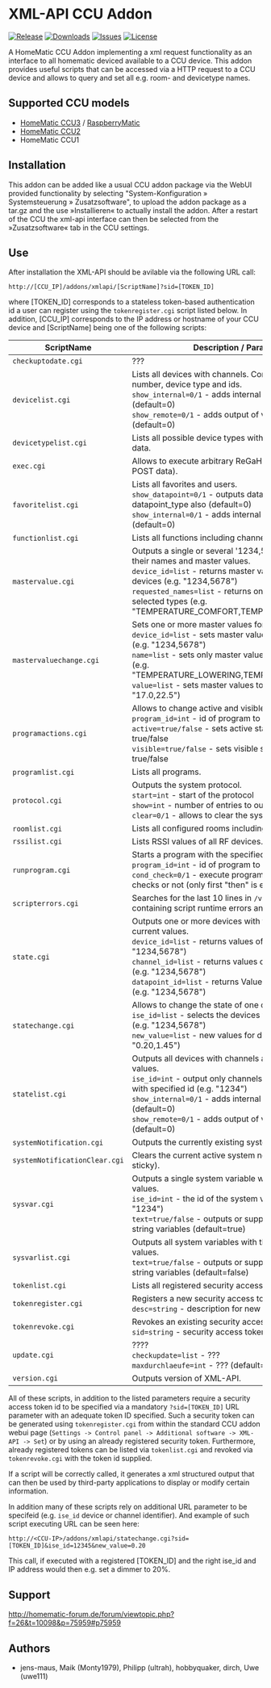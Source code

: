 # XML-API CCU Addon

[![Release](https://img.shields.io/github/release/homematic-community/XML-API.svg)](https://github.com/homematic-community/XML-API/releases/latest)
[![Downloads](https://img.shields.io/github/downloads/homematic-community/XML-API/latest/total.svg)](https://github.com/homematic-community/XML-API/releases/latest)
[![Issues](https://img.shields.io/github/issues/homematic-community/XML-API.svg)](https://github.com/homematic-community/XML-API/issues)
[![License](https://img.shields.io/badge/license-GPL%203.0-green.svg)](https://opensource.org/licenses/GPL-3.0)

A HomeMatic CCU Addon implementing a xml request functionality as an interface to all homematic deviced available to a CCU device. This addon provides useful scripts that can be accessed via a HTTP request to a CCU device and allows to query and set all e.g. room- and devicetype names.

## Supported CCU models
* [HomeMatic CCU3](https://www.eq-3.de/produkte/homematic/zentralen-und-gateways/smart-home-zentrale-ccu3.html) / [RaspberryMatic](http://raspberrymatic.de/)
* [HomeMatic CCU2](https://www.eq-3.de/produkt-detail-zentralen-und-gateways/items/homematic-zentrale-ccu-2.html)
* HomeMatic CCU1

## Installation
This addon can be added like a usual CCU addon package via the WebUI provided functionality by selecting "System-Konfiguration » Systemsteuerung » Zusatzsoftware", to upload the addon package as a tar.gz and the use »Installieren« to actually install the addon. After a restart of the CCU the xml-api interface can then be selected from the »Zusatzsoftware« tab in the CCU settings.

## Use
After installation the XML-API should be avilable via the following URL call:
```
http://[CCU_IP]/addons/xmlapi/[ScriptName]?sid=[TOKEN_ID]
```
where [TOKEN_ID] corresponds to a stateless token-based authentication id a user can register using the `tokenregister.cgi` script listed below. In addition, [CCU_IP] corresponds to the IP address or hostname of your CCU device and [ScriptName] being one of the following scripts:

| ScriptName                    | Description / Parameters  
| ----------------------------- |-------------------------
| `checkuptodate.cgi`           | ???
| `devicelist.cgi`              | Lists all devices with channels. Contain names, serial number, device type and ids.<br> `show_internal=0/1` - adds internal channels also (default=0)<br>`show_remote=0/1` - adds output of virtual remote channels (default=0)
| `devicetypelist.cgi`          | Lists all possible device types with their possible meta data.
| `exec.cgi`                    | Allows to execute arbitrary ReGaHss script commands (as POST data).
| `favoritelist.cgi`            | Lists all favorites and users.<br>`show_datapoint=0/1` - outputs datapoint_id and datapoint_type also (default=0)<br>`show_internal=0/1` - adds internal channels also (default=0)
| `functionlist.cgi`            | Lists all functions including channels.
| `mastervalue.cgi`             | Outputs a single or several '1234,5678' devices with their names and master values.<br>`device_id=list` - returns master values of specified devices (e.g. "1234,5678")<br>`requested_names=list` - returns only master values of selected types (e.g. "TEMPERATURE_COMFORT,TEMPERATURE_LOWERING")
| `mastervaluechange.cgi`       | Sets one or more master values for a list of devices.<br>`device_id=list` - sets master values of specified devices (e.g. "1234,5678")<br>`name=list` - sets only master values of selected types (e.g. "TEMPERATURE_LOWERING,TEMPERATURE_COMFORT")<br>`value=list` - sets master values to specified values (e.g. "17.0,22.5")
| `programactions.cgi`          | Allows to change active and visible program options.<br>`program_id=int` - id of program to modify (e.g. "1234")<br>`active=true/false` - sets active status of program to true/false<br>`visible=true/false` - sets visible status of program to true/false
| `programlist.cgi`             | Lists all programs.
| `protocol.cgi`                | Outputs the system protocol.<br>`start=int` - start of the protocol<br>`show=int` - number of entries to output<br>`clear=0/1` - allows to clear the system protocol
| `roomlist.cgi`                | Lists all configured rooms including channels.
| `rssilist.cgi`                | Lists RSSI values of all RF devices.
| `runprogram.cgi`              | Starts a program with the specified id.<br>`program_id=int` - id of program to modify (e.g. "1234")<br>`cond_check=0/1` - execute program with normal condition checks or not (only first "then" is executed) (default=0)
| `scripterrors.cgi`            | Searches for the last 10 lines in `/var/log/messages` containing script runtime errors and outputs them.
| `state.cgi`                   | Outputs one or more devices with their channels and current values.<br>`device_id=list` - returns values of specified devices (e.g. "1234,5678")<br>`channel_id=list` - returns values of specified channels (e.g. "1234,5678")<br>`datapoint_id=list` - returns Value() for datapoint with id (e.g. "1234,5678")
| `statechange.cgi`             | Allows to change the state of one or more devices.<br>`ise_id=list` - selects the devices with the specified ids (e.g. "1234,5678")<br>`new_value=list` - new values for device states (e.g. "0.20,1.45")
| `statelist.cgi`               | Outputs all devices with channels and their current values.<br>`ise_id=int` - output only channels and values of device with specified id (e.g. "1234")<br>`show_internal=0/1` - adds internal channels also (default=0)<br>`show_remote=0/1` - adds output of virtual remote channels (default=0)
| `systemNotification.cgi`      | Outputs the currently existing system notifications.
| `systemNotificationClear.cgi` | Clears the current active system notifications (if not sticky).
| `sysvar.cgi`                  | Outputs a single system variable with its corresponding values.<br>`ise_id=int` - the id of the system variable to output (e.g. "1234")<br>`text=true/false` - outputs or suppressed the text for string variables (default=true)
| `sysvarlist.cgi`              | Outputs all system variables with their corresponding values.<br>`text=true/false` - outputs or suppressed the text for string variables (default=false)
| `tokenlist.cgi`               | Lists all registered security access tokens.
| `tokenregister.cgi`           | Registers a new security access token.<br>`desc=string` - description for new token id
| `tokenrevoke.cgi`             | Revokes an existing security access token.<br>`sid=string` - security access token id
| `update.cgi`                  | ????<br>`checkupdate=list` - ???<br>`maxdurchlaeufe=int` - ??? (default=7)
| `version.cgi`                 | Outputs version of XML-API.

All of these scripts, in addition to the listed parameters require a security access token id to be specified via a mandatory `?sid=[TOKEN_ID]` URL parameter with an adequate token ID specified. Such a security token can be generated using `tokenregister.cgi` from within the standard CCU addon webui page (`Settings -> Control panel -> Additional software -> XML-API -> Set`) or by using an already registered security token. Furthermore, already registered tokens can be listed via `tokenlist.cgi` and revoked via `tokenrevoke.cgi` with the token id supplied.

If a script will be correctly called, it generates a xml structured output that can then be used by third-party applications to display or modify certain information. 

In addition many of these scripts rely on additional URL parameter to be specifeid (e.g. `ise_id` device or channel identifier). And example of such script executing URL can be seen here:
```
http://<CCU-IP>/addons/xmlapi/statechange.cgi?sid=[TOKEN_ID]&ise_id=12345&new_value=0.20
```
This call, if executed with a registered [TOKEN_ID] and the right ise_id and IP address would then e.g. set a dimmer to 20%.

## Support
http://homematic-forum.de/forum/viewtopic.php?f=26&t=10098&p=75959#p75959

## Authors
* jens-maus, Maik (Monty1979), Philipp (ultrah), hobbyquaker, dirch, Uwe (uwe111)
